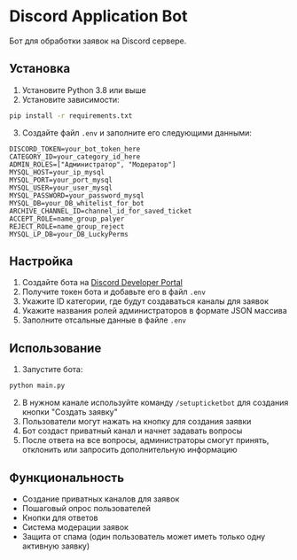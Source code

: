 # Discord Application Bot

Бот для обработки заявок на Discord сервере.

## Установка

1. Установите Python 3.8 или выше
2. Установите зависимости:
```bash
pip install -r requirements.txt
```

3. Создайте файл `.env` и заполните его следующими данными:
```
DISCORD_TOKEN=your_bot_token_here
CATEGORY_ID=your_category_id_here
ADMIN_ROLES=["Администратор", "Модератор"]
MYSQL_HOST=your_ip_mysql
MYSQL_PORT=your_port_mysql
MYSQL_USER=your_user_mysql
MYSQL_PASSWORD=your_password_mysql
MYSQL_DB=your_DB_whitelist_for_bot
ARCHIVE_CHANNEL_ID=channel_id_for_saved_ticket
ACCEPT_ROLE=name_group_palyer
REJECT_ROLE=name_group_reject
MYSQL_LP_DB=your_DB_LuckyPerms
```

## Настройка

1. Создайте бота на [Discord Developer Portal](https://discord.com/developers/applications)
2. Получите токен бота и добавьте его в файл `.env`
3. Укажите ID категории, где будут создаваться каналы для заявок
4. Укажите названия ролей администраторов в формате JSON массива
5. Заполните отсальные данные в файле `.env`

## Использование

1. Запустите бота:
```bash
python main.py
```

2. В нужном канале используйте команду `/setupticketbot` для создания кнопки "Создать заявку"
3. Пользователи могут нажать на кнопку для создания заявки
4. Бот создаст приватный канал и начнет задавать вопросы
5. После ответа на все вопросы, администраторы смогут принять, отклонить или запросить дополнительную информацию

## Функциональность

- Создание приватных каналов для заявок
- Пошаговый опрос пользователей
- Кнопки для ответов
- Система модерации заявок
- Защита от спама (один пользователь может иметь только одну активную заявку) 
